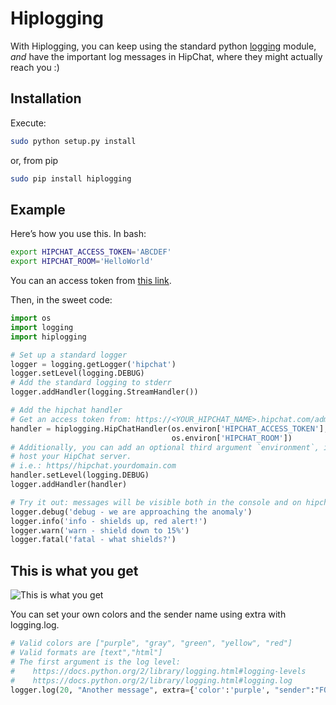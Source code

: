 Hiplogging
==========

With Hiplogging, you can keep using the standard python [logging](https://docs.python.org/2/library/logging.html) module, *and* have the important log messages in HipChat, where they might actually reach you :)


Installation
--------

Execute:

```bash
sudo python setup.py install
```

or, from pip
```bash
sudo pip install hiplogging
```


Example
--------

Here’s how you use this. In bash:
```bash
export HIPCHAT_ACCESS_TOKEN='ABCDEF'
export HIPCHAT_ROOM='HelloWorld'
```

You can an access token from [this link](https://<YOUR_HIPCHAT_NAME>.hipchat.com/admin/api).

Then, in the sweet code:

```python
import os
import logging
import hiplogging

# Set up a standard logger
logger = logging.getLogger('hipchat')
logger.setLevel(logging.DEBUG)
# Add the standard logging to stderr
logger.addHandler(logging.StreamHandler())

# Add the hipchat handler
# Get an access token from: https://<YOUR_HIPCHAT_NAME>.hipchat.com/admin/api
handler = hiplogging.HipChatHandler(os.environ['HIPCHAT_ACCESS_TOKEN'],
                                    os.environ['HIPCHAT_ROOM'])
# Additionally, you can add an optional third argument `environment`, if your
# host your HipChat server.
# i.e.: https//hipchat.yourdomain.com
handler.setLevel(logging.DEBUG)
logger.addHandler(handler)

# Try it out: messages will be visible both in the console and on hipchat.
logger.debug('debug - we are approaching the anomaly')
logger.info('info - shields up, red alert!')
logger.warn('warn - shield down to 15%')
logger.fatal('fatal - what shields?')
```

## This is what you get
![This is what you get](example.png)

 You can set your own colors and the sender name using extra with logging.log.
```python
# Valid colors are ["purple", "gray", "green", "yellow", "red"]
# Valid formats are [text","html"]
# The first argument is the log level:
#    https://docs.python.org/2/library/logging.html#logging-levels
#    https://docs.python.org/2/library/logging.html#logging.log
logger.log(20, "Another message", extra={'color':'purple', "sender":"FOOBAR", "format":"html"})
```
